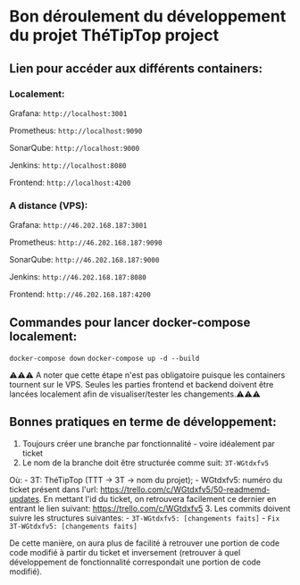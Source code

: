 # Bon déroulement du développement du projet ThéTipTop project

## Lien pour accéder aux différents containers:

### Localement:

Grafana:
`http://localhost:3001`

Prometheus:
`http://localhost:9090`

SonarQube:
`http://localhost:9000`

Jenkins:
`http://localhost:8080`

Frontend:
`http://localhost:4200`


### A distance (VPS):

Grafana:
`http://46.202.168.187:3001`

Prometheus:
`http://46.202.168.187:9090`

SonarQube:
`http://46.202.168.187:9000`

Jenkins:
`http://46.202.168.187:8080`

Frontend:
`http://46.202.168.187:4200`

## Commandes pour lancer docker-compose localement:
`docker-compose down`
`docker-compose up -d --build`

⚠️⚠️⚠️ A noter que cette étape n'est pas obligatoire puisque les containers tournent sur le VPS. Seules les parties frontend et backend doivent être lancées localement afin de visualiser/tester les changements.⚠️⚠️⚠️

## Bonnes pratiques en terme de développement:
1. Toujours créer une branche par fonctionnalité - voire idéalement par ticket
2. Le nom de la branche doit être structurée comme suit:
    `3T-WGtdxfv5`

Où:
    - 3T: ThéTipTop (TTT -> 3T -> nom du projet);
    - WGtdxfv5: numéro du ticket présent dans l'url: https://trello.com/c/WGtdxfv5/50-readmemd-updates. En mettant l'id du ticket, on retrouvera facilement ce dernier en entrant le lien suivant: https://trello.com/c/WGtdxfv5
3. Les commits doivent suivre les structures suivantes:
    - `3T-WGtdxfv5: [changements faits]`
    - `Fix 3T-WGtdxfv5: [changements faits]`

De cette manière, on aura plus de facilité à retrouver une portion de code code modifié à partir du ticket et inversement (retrouver à quel développement de fonctionnalité correspondait une portion de code modifié).